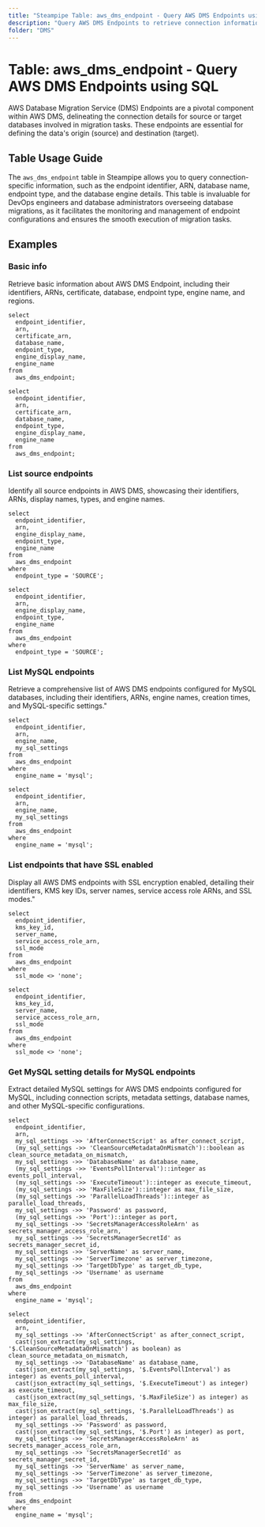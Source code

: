 ```yaml
---
title: "Steampipe Table: aws_dms_endpoint - Query AWS DMS Endpoints using SQL"
description: "Query AWS DMS Endpoints to retrieve connection information for source or target databases in database migration activities."
folder: "DMS"
---
```


# Table: aws_dms_endpoint - Query AWS DMS Endpoints using SQL

AWS Database Migration Service (DMS) Endpoints are a pivotal component within AWS DMS, delineating the connection details for source or target databases involved in migration tasks. These endpoints are essential for defining the data's origin (source) and destination (target).

## Table Usage Guide

The `aws_dms_endpoint` table in Steampipe allows you to query connection-specific information, such as the endpoint identifier, ARN, database name, endpoint type, and the database engine details. This table is invaluable for DevOps engineers and database administrators overseeing database migrations, as it facilitates the monitoring and management of endpoint configurations and ensures the smooth execution of migration tasks.

## Examples

### Basic info
Retrieve basic information about AWS DMS Endpoint, including their identifiers, ARNs, certificate, database, endpoint type, engine name, and regions.

```sql+postgres
select
  endpoint_identifier,
  arn,
  certificate_arn,
  database_name,
  endpoint_type,
  engine_display_name,
  engine_name
from
  aws_dms_endpoint;
```

```sql+sqlite
select
  endpoint_identifier,
  arn,
  certificate_arn,
  database_name,
  endpoint_type,
  engine_display_name,
  engine_name
from
  aws_dms_endpoint;
```

### List source endpoints
Identify all source endpoints in AWS DMS, showcasing their identifiers, ARNs, display names, types, and engine names.

```sql+postgres
select
  endpoint_identifier,
  arn,
  engine_display_name,
  endpoint_type,
  engine_name
from
  aws_dms_endpoint
where
  endpoint_type = 'SOURCE';
```

```sql+sqlite
select
  endpoint_identifier,
  arn,
  engine_display_name,
  endpoint_type,
  engine_name
from
  aws_dms_endpoint
where
  endpoint_type = 'SOURCE';
```

### List MySQL endpoints
Retrieve a comprehensive list of AWS DMS endpoints configured for MySQL databases, including their identifiers, ARNs, engine names, creation times, and MySQL-specific settings."

```sql+postgres
select
  endpoint_identifier,
  arn,
  engine_name,
  my_sql_settings
from
  aws_dms_endpoint
where
  engine_name = 'mysql';
```

```sql+sqlite
select
  endpoint_identifier,
  arn,
  engine_name,
  my_sql_settings
from
  aws_dms_endpoint
where
  engine_name = 'mysql';
```

### List endpoints that have SSL enabled
Display all AWS DMS endpoints with SSL encryption enabled, detailing their identifiers, KMS key IDs, server names, service access role ARNs, and SSL modes."

```sql+postgres
select
  endpoint_identifier,
  kms_key_id,
  server_name,
  service_access_role_arn,
  ssl_mode
from
  aws_dms_endpoint
where
  ssl_mode <> 'none';
```

```sql+sqlite
select
  endpoint_identifier,
  kms_key_id,
  server_name,
  service_access_role_arn,
  ssl_mode
from
  aws_dms_endpoint
where
  ssl_mode <> 'none';
```

### Get MySQL setting details for MySQL endpoints
Extract detailed MySQL settings for AWS DMS endpoints configured for MySQL, including connection scripts, metadata settings, database names, and other MySQL-specific configurations.

```sql+postgres
select
  endpoint_identifier,
  arn,
  my_sql_settings ->> 'AfterConnectScript' as after_connect_script,
  (my_sql_settings ->> 'CleanSourceMetadataOnMismatch')::boolean as clean_source_metadata_on_mismatch,
  my_sql_settings ->> 'DatabaseName' as database_name,
  (my_sql_settings ->> 'EventsPollInterval')::integer as events_poll_interval,
  (my_sql_settings ->> 'ExecuteTimeout')::integer as execute_timeout,
  (my_sql_settings ->> 'MaxFileSize')::integer as max_file_size,
  (my_sql_settings ->> 'ParallelLoadThreads')::integer as parallel_load_threads,
  my_sql_settings ->> 'Password' as password,
  (my_sql_settings ->> 'Port')::integer as port,
  my_sql_settings ->> 'SecretsManagerAccessRoleArn' as secrets_manager_access_role_arn,
  my_sql_settings ->> 'SecretsManagerSecretId' as secrets_manager_secret_id,
  my_sql_settings ->> 'ServerName' as server_name,
  my_sql_settings ->> 'ServerTimezone' as server_timezone,
  my_sql_settings ->> 'TargetDbType' as target_db_type,
  my_sql_settings ->> 'Username' as username
from
  aws_dms_endpoint
where
  engine_name = 'mysql';
```

```sql+sqlite
select
  endpoint_identifier,
  arn,
  my_sql_settings ->> 'AfterConnectScript' as after_connect_script,
  cast(json_extract(my_sql_settings, '$.CleanSourceMetadataOnMismatch') as boolean) as clean_source_metadata_on_mismatch,
  my_sql_settings ->> 'DatabaseName' as database_name,
  cast(json_extract(my_sql_settings, '$.EventsPollInterval') as integer) as events_poll_interval,
  cast(json_extract(my_sql_settings, '$.ExecuteTimeout') as integer) as execute_timeout,
  cast(json_extract(my_sql_settings, '$.MaxFileSize') as integer) as max_file_size,
  cast(json_extract(my_sql_settings, '$.ParallelLoadThreads') as integer) as parallel_load_threads,
  my_sql_settings ->> 'Password' as password,
  cast(json_extract(my_sql_settings, '$.Port') as integer) as port,
  my_sql_settings ->> 'SecretsManagerAccessRoleArn' as secrets_manager_access_role_arn,
  my_sql_settings ->> 'SecretsManagerSecretId' as secrets_manager_secret_id,
  my_sql_settings ->> 'ServerName' as server_name,
  my_sql_settings ->> 'ServerTimezone' as server_timezone,
  my_sql_settings ->> 'TargetDbType' as target_db_type,
  my_sql_settings ->> 'Username' as username
from
  aws_dms_endpoint
where
  engine_name = 'mysql';
```
